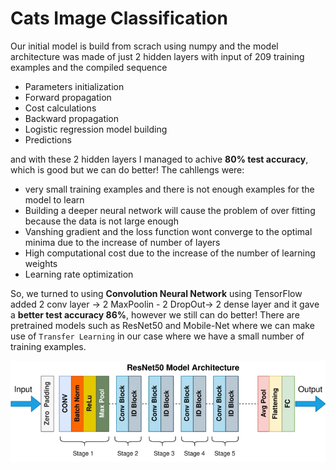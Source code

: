 # Cats Image Classification

Our initial model is build from scrach using numpy and the model architecture was made of just 2 hidden layers with input of 209 training examples and the compiled sequence
- Parameters initialization
- Forward propagation
- Cost calculations
- Backward propagation
- Logistic regression model building
- Predictions

and with these 2 hidden layers I managed to achive **80% test accuracy**, which is good but we can do better!
The cahllengs were:
- very small training examples and there is not enough examples for the model to learn
- Building a deeper neural network will cause the problem of over fitting because the data is not large enough
-  Vanshing gradient and the loss function wont converge to the optimal minima due to the increase of number of layers
-  High computational cost due to the increase of the number of learning weights 
- Learning rate optimization

So, we turned to using **Convolution Neural Network** using TensorFlow added 2 conv layer -> 2 MaxPoolin - 2 DropOut-> 2 dense layer and it gave a **better test accuracy 86%**, however we still can do better! 
There are pretrained models such as ResNet50 and Mobile-Net where we can make use of `Transfer Learning` in our case where we have a small number of training examples. 

![ResNet Architecture](https://github.com/ayagamal1512/Cat-Images-Classification/blob/main/ResNet.PNG)
